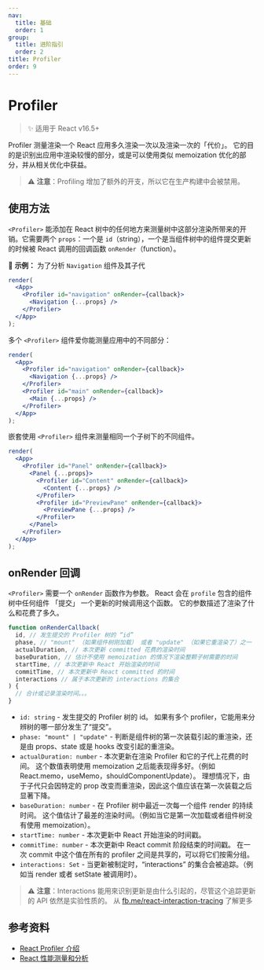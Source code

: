 ```yaml
---
nav:
  title: 基础
  order: 1
group:
  title: 进阶指引
  order: 2
title: Profiler
order: 9
---
```


# Profiler

> ✨ 适用于 React v16.5+

Profiler 测量渲染一个 React 应用多久渲染一次以及渲染一次的「代价」。 它的目的是识别出应用中渲染较慢的部分，或是可以使用类似 memoization 优化的部分，并从相关优化中获益。

> ⚠️ **注意**：Profiling 增加了额外的开支，所以它在生产构建中会被禁用。

## 使用方法

`<Profiler>` 能添加在 React 树中的任何地方来测量树中这部分渲染所带来的开销。它需要两个 `props`：一个是 `id`（string），一个是当组件树中的组件提交更新的时候被 React 调用的回调函数 `onRender`（function）。

🌰 **示例：** 为了分析 `Navigation` 组件及其子代

```jsx | pure
render(
  <App>
    <Profiler id="navigation" onRender={callback}>
      <Navigation {...props} />
    </Profiler>
  </App>
);
```

多个 `<Profiler>` 组件爱你能测量应用中的不同部分：

```jsx | pure
render(
  <App>
    <Profiler id="navigation" onRender={callback}>
      <Navigation {...props} />
    </Profiler>
    <Profiler id="main" onRender={callback}>
      <Main {...props} />
    </Profiler>
  </App>
);
```

嵌套使用 `<Profiler>` 组件来测量相同一个子树下的不同组件。

```jsx | pure
render(
  <App>
    <Profiler id="Panel" onRender={callback}>
      <Panel {...props}>
        <Profiler id="Content" onRender={callback}>
          <Content {...props} />
        </Profiler>
        <Profiler id="PreviewPane" onRender={callback}>
          <PreviewPane {...props} />
        </Profiler>
      </Panel>
    </Profiler>
  </App>
);
```

## onRender 回调

`<Profiler>` 需要一个 `onRender` 函数作为参数。 React 会在 `profile` 包含的组件树中任何组件 「提交」 一个更新的时候调用这个函数。 它的参数描述了渲染了什么和花费了多久。

```js
function onRenderCallback(
  id, // 发生提交的 Profiler 树的 “id”
  phase, // "mount" （如果组件树刚加载） 或者 "update" （如果它重渲染了）之一
  actualDuration, // 本次更新 committed 花费的渲染时间
  baseDuration, // 估计不使用 memoization 的情况下渲染整颗子树需要的时间
  startTime, // 本次更新中 React 开始渲染的时间
  commitTime, // 本次更新中 React committed 的时间
  interactions // 属于本次更新的 interactions 的集合
) {
  // 合计或记录渲染时间。。。
}
```

- `id: string` - 发生提交的 Profiler 树的 id。 如果有多个 profiler，它能用来分辨树的哪一部分发生了“提交”。
- `phase: "mount" | "update"` - 判断是组件树的第一次装载引起的重渲染，还是由 props、state 或是 hooks 改变引起的重渲染。
- `actualDuration: number` - 本次更新在渲染 Profiler 和它的子代上花费的时间。 这个数值表明使用 memoization 之后能表现得多好。（例如 React.memo，useMemo，shouldComponentUpdate）。 理想情况下，由于子代只会因特定的 prop 改变而重渲染，因此这个值应该在第一次装载之后显著下降。
- `baseDuration: number` - 在 Profiler 树中最近一次每一个组件 render 的持续时间。 这个值估计了最差的渲染时间。（例如当它是第一次加载或者组件树没有使用 memoization）。
- `startTime: number` - 本次更新中 React 开始渲染的时间戳。
- `commitTime: number` - 本次更新中 React commit 阶段结束的时间戳。 在一次 commit 中这个值在所有的 profiler 之间是共享的，可以将它们按需分组。
- `interactions: Set` - 当更新被制定时，“interactions” 的集合会被追踪。（例如当 render 或者 setState 被调用时）。

> ⚠️ **注意**：Interactions 能用來识别更新是由什么引起的，尽管这个追踪更新的 API 依然是实验性质的。
> 从 [fb.me/react-interaction-tracing](https://fb.me/react-interaction-tracing) 了解更多

## 参考资料

- [React Profiler 介绍](https://juejin.im/post/5ba0f8e4f265da0ab915bcf2)
- [React 性能测量和分析](https://juejin.im/post/5d06bf0a51882528194a9736)
